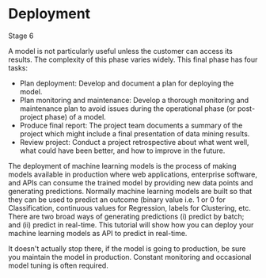 # Deployment

Stage 6

A model is not particularly useful unless the customer can access its results.
The complexity of this phase varies widely. This final phase has four tasks:

* Plan deployment: Develop and document a plan for deploying the model.
* Plan monitoring and maintenance: Develop a thorough monitoring and
  maintenance plan to avoid issues during the operational phase (or
  post-project phase) of a model.
* Produce final report: The project team documents a summary of the project
  which might include a final presentation of data mining results.
* Review project: Conduct a project retrospective about what went well, what
  could have been better, and how to improve in the future.


The deployment of machine learning models is the process of making models
available in production where web applications, enterprise software, and APIs
can consume the trained model by providing new data points and generating
predictions. Normally machine learning models are built so that they can be
used to predict an outcome (binary value i.e. 1 or 0 for Classification,
continuous values for Regression, labels for Clustering, etc. There are two
broad ways of generating predictions (i) predict by batch; and (ii) predict
in real-time. This tutorial will show how you can deploy your machine learning
models as API to predict in real-time.

It doesn't actually stop there,  if the model is going to production, be
sure you maintain the model in production. Constant monitoring and occasional
model tuning is often required.
